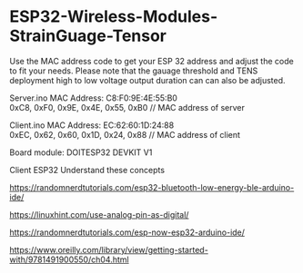# ESP32-Wireless-Modules-StrainGuage-Tensor

Use the MAC address code to get your ESP 32 address and adjust the code to fit your needs.
Please note that the gauage threshold and TENS deployment high to low voltage output duration can can also be adjusted.

Server.ino
MAC Address: C8:F0:9E:4E:55:B0  
0xC8, 0xF0, 0x9E, 0x4E, 0x55, 0xB0 // MAC address of server 

Client.ino
MAC Address: EC:62:60:1D:24:88    
0xEC, 0x62, 0x60, 0x1D, 0x24, 0x88 // MAC address of client


Board module: DOITESP32 DEVKIT V1 

Client ESP32 Understand these concepts

https://randomnerdtutorials.com/esp32-bluetooth-low-energy-ble-arduino-ide/

https://linuxhint.com/use-analog-pin-as-digital/

https://randomnerdtutorials.com/esp-now-esp32-arduino-ide/

https://www.oreilly.com/library/view/getting-started-with/9781491900550/ch04.html
